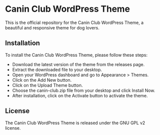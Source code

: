 # Canin Club WordPress Theme
This is the official repository for the Canin Club WordPress Theme, a beautiful and responsive theme for dog lovers.

## Installation
To install the Canin Club WordPress Theme, please follow these steps:

- Download the latest version of the theme from the releases page.
- Extract the downloaded file to your desktop.
- Open your WordPress dashboard and go to Appearance > Themes.
- Click on the Add New button.
- Click on the Upload Theme button.
- Choose the canin-club.zip file from your desktop and click Install Now.
- After installation, click on the Activate button to activate the theme.

## License
The Canin Club WordPress Theme is released under the GNU GPL v2 license.